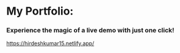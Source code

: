 # My Portfolio:
### Experience the magic of a live demo with just one click!
https://hirdeshkumar15.netlify.app/
